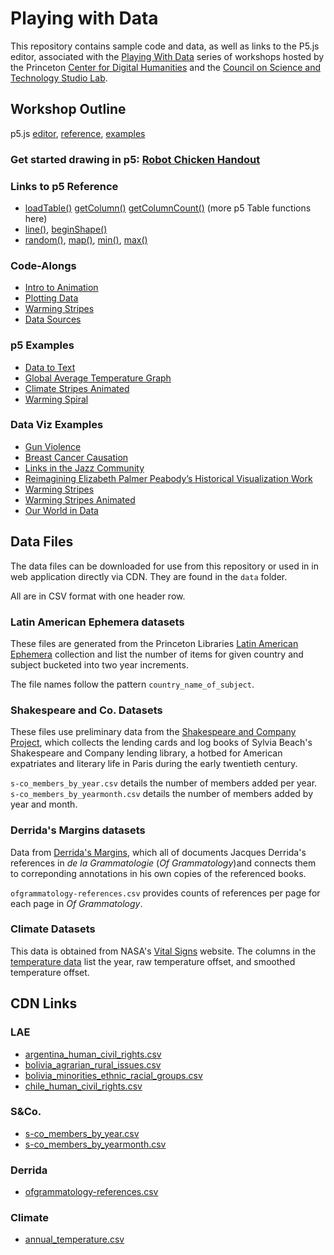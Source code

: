 # Playing with Data

This repository contains sample code and data, as well as links to the P5.js
editor, associated with the [Playing With Data](https://cdh.princeton.edu/events/2019/02/playing-data/)
series of workshops hosted by the
Princeton [Center for Digital Humanities](https://cdh.princeton.edu) and
the [Council on Science and Technology Studio Lab](https://cst.princeton.edu/studiolab).

## Workshop Outline

p5.js [editor](https://editor.p5js.org/), [reference](https://p5js.org/reference/), [examples](https://p5js.org/examples/)

### Get started drawing in p5: [Robot Chicken Handout](https://github.com/Princeton-CDH/playingwithdata/blob/master/p5%20playing%20with%20data%20workshop%20handout.pdf)

### Links to p5 Reference
- [loadTable()](https://p5js.org/reference/#/p5/loadTable) [getColumn()](https://p5js.org/reference/#/p5.Table/getColumn) [getColumnCount()](https://p5js.org/reference/#/p5.Table/getColumnCount) (more p5 Table functions here)
- [line()](https://p5js.org/reference/#/p5/line), [beginShape()](https://p5js.org/reference/#/p5/beginShape)
- [random()](https://p5js.org/reference/#/p5/random), [map()](https://p5js.org/reference/#/p5/map), [min()](https://p5js.org/reference/#/p5/min), [max()](https://p5js.org/reference/#/p5/max)

### Code-Alongs
- [Intro to Animation](https://editor.p5js.org/slcruz/sketches/b2uP4YSNu)
- [Plotting Data](https://editor.p5js.org/slcruz/sketches/005jy4zME)
- [Warming Stripes](https://editor.p5js.org/slcruz/sketches/mCzhpwQ_7)
- [Data Sources](https://github.com/Princeton-CDH/playingwithdata)

### p5 Examples
- [Data to Text](https://editor.p5js.org/aatish/sketches/kwq05rOSP)
- [Global Average Temperature Graph](https://editor.p5js.org/aatish/sketches/4i-ATjzhH)
- [Climate Stripes Animated](https://editor.p5js.org/aatish/sketches/SCZoLYwc4)
- [Warming Spiral](https://editor.p5js.org/aatish/sketches/24yVBFcjc)

### Data Viz Examples
- [Gun Violence](https://guns.periscopic.com/?year=2013)
- [Breast Cancer Causation](http://www.cabreastcancer.org/causes/#)
- [Links in the Jazz Community](https://linkedjazz.org/network/?mode=wave)
- [Reimagining Elizabeth Palmer Peabody’s Historical Visualization Work](http://shapeofhistory.net/)
- [Warming Stripes](https://www.climate-lab-book.ac.uk/2018/warming-stripes/)
- [Warming Stripes Animated](https://twitter.com/kevpluck/status/1099369629766565888)
- [Our World in Data](https://ourworldindata.org/)

## Data Files

The data files can be downloaded for use from this repository or used in
in web application directly via CDN. They are found in the `data` folder.

All are in CSV format with one header row.

### Latin American Ephemera datasets

These files are generated from the Princeton Libraries
[Latin American Ephemera](https://lae.princeton.edu/) collection and list
the number of items for given country and subject bucketed into two year
increments.

The file names follow the pattern `country_name_of_subject`.

### Shakespeare and Co. Datasets

These files use preliminary data from the
[Shakespeare and Company Project](https://cdh.princeton.edu/projects/shakespeare-and-company-project/),
which collects the lending cards and log books of Sylvia Beach's
Shakespeare and Company lending library, a hotbed for American expatriates
and literary life in Paris during the early twentieth century.

`s-co_members_by_year.csv` details the number of members added per year.
`s-co_members_by_yearmonth.csv` details the number of members added by year and month.

### Derrida's Margins datasets

Data from [Derrida's Margins](https://derridas-margins.princeton.edu/),
which all of documents Jacques Derrida's references in _de la Grammatologie_
(_Of Grammatology_)and connects them to correponding annotations in his
own copies of the referenced books.

`ofgrammatology-references.csv` provides counts of references per page
for each page in _Of Grammatology_.


### Climate Datasets

This data is obtained from NASA's [Vital Signs](https://climate.nasa.gov/vital-signs/) website. The columns in the [temperature data](https://climate.nasa.gov/vital-signs/global-temperature) list the year, raw temperature offset, and smoothed temperature offset.

## CDN Links

### LAE

* [argentina_human_civil_rights.csv](https://raw.githubusercontent.com/Princeton-CDH/playingwithdata/master/data/LAE/argentina_human_civil_rights.csv)
* [bolivia_agrarian_rural_issues.csv](https://raw.githubusercontent.com/Princeton-CDH/playingwithdata/master/data/LAE/bolivia_agrarian_rural_issues.csv)
* [bolivia_minorities_ethnic_racial_groups.csv](https://raw.githubusercontent.com/Princeton-CDH/playingwithdata/master/data/LAE/bolivia_minorities_ethnic_racial_groups.csv)
* [chile_human_civil_rights.csv](https://raw.githubusercontent.com/Princeton-CDH/playingwithdata/master/data/LAE/chile_human_civil_rights.csv)

### S&Co.

* [s-co_members_by_year.csv](https://raw.githubusercontent.com/Princeton-CDH/playingwithdata/master/data/s-co/s-co_members_by_year.csv)
* [s-co_members_by_yearmonth.csv](https://raw.githubusercontent.com/Princeton-CDH/playingwithdata/master/data/s-co/s-co_members_by_yearmonth.csv)

### Derrida

* [ofgrammatology-references.csv](https://raw.githubusercontent.com/Princeton-CDH/playingwithdata/master/data/derrida/ofgrammatology-references.csv)

### Climate

* [annual_temperature.csv](https://raw.githubusercontent.com/Princeton-CDH/playingwithdata/master/data/climate/annual_temperature.csv)


